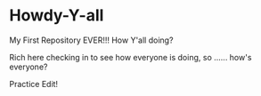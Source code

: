 # Howdy-Y-all

My First Repository EVER!!! How Y'all doing?

Rich here checking in to see how everyone is doing, so ...... how's everyone?

Practice Edit!
